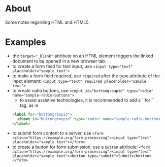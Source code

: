 # About

Some notes regarding HTML and HTML5.

# Examples
* the ```target="_blank"``` attribute on an HTML element triggers the linked document to be opened in a new browser tab.
* to create a form field for text input, use ```<input type="text" placeholder="sample text">``` 
* to make a form field required, use ```required``` after the type attribute of the input element: ```<input type="text" required placeholder="sample text">```
* to create radio buttons, use ```<input id="buttongroupid" type="radio" name="sample-radio-buttons">```
  - to assist assistive technologies, it is recommended to add a ``for``` tag, as in 
  ```HTML
  <label for="buttongroupid">   
    <input id="buttongroupid" type="radio" name="sample-radio-buttons">Indoor 
  </label>
  ```
* to submit form content to a server, use ```<form action="https://example.org/form-processing"><input type="text" placeholder="sample text"></form>```
* to create a button for form submission, use a ```button``` attribute: ```<form action="https://example.org/form-processing"><input type="text" placeholder="sample text"><button type="submit">Submit</button></form>```
